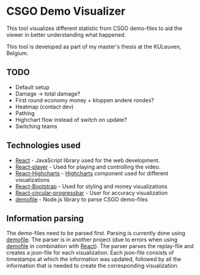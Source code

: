 # CSGO Demo Visualizer

This tool visualizes different statistic from CSGO demo-files to aid the viewer in better understanding what happened.

This tool is developed as part of my master's thesis at the KULeuven, Belgium.

## TODO

* Default setup
* Damage -> total damage?
* First round economy money + kloppen andere rondes?
* Heatmap (contact dev)
* Pathing
* Highchart flow instead of switch on update?
* Switching teams

## Technologies used

* [React](https://reactjs.org/) - JavaScript library used for the web development.
* [React-player](https://github.com/CookPete/react-player) - Used for playing and controlling the video.
* [React-Highcharts](https://github.com/kirjs/react-highcharts) - [Highcharts](https://www.highcharts.com/) component used for different visualizations
* [React-Bootstrap](https://react-bootstrap.github.io/getting-started/introduction/) - Used for styling and money visualizations
* [React-circular-progressbar](http://www.kevinqi.com/react-circular-progressbar/) - User for accuracy visualization
* [demofile](https://github.com/saul/demofile) - Node.js library to parse CSGO demo-files

## Information parsing

The demo-files need to be parsed first. Parsing is currently done using [demofile](https://github.com/saul/demofile).
The parser is in another project (due to errors when using [demofile](https://github.com/saul/demofile) in combination with [React](https://reactjs.org/)).
The parser parses the replay-file and creates a json-file for each visualization.
Each json-file consists of timestamps at which the information was updated, followed by all the information that is needed to create the corresponding visualization.
